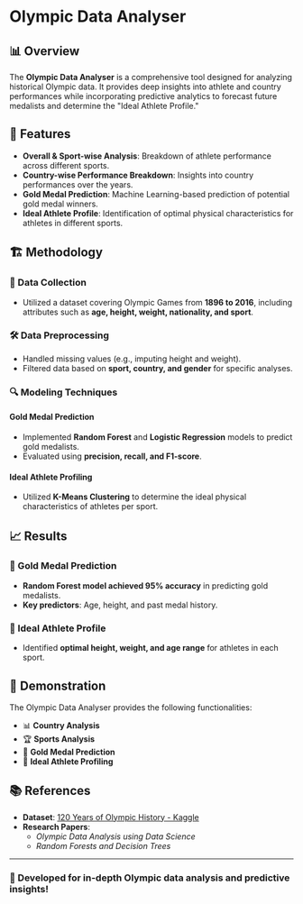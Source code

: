 # Olympic Data Analyser

## 📊 Overview

The **Olympic Data Analyser** is a comprehensive tool designed for analyzing historical Olympic data. It provides deep insights into athlete and country performances while incorporating predictive analytics to forecast future medalists and determine the "Ideal Athlete Profile."

## 🚀 Features

- **Overall & Sport-wise Analysis**: Breakdown of athlete performance across different sports.
- **Country-wise Performance Breakdown**: Insights into country performances over the years.
- **Gold Medal Prediction**: Machine Learning-based prediction of potential gold medal winners.
- **Ideal Athlete Profile**: Identification of optimal physical characteristics for athletes in different sports.

## 🏗️ Methodology

### 📌 Data Collection

- Utilized a dataset covering Olympic Games from **1896 to 2016**, including attributes such as **age, height, weight, nationality, and sport**.

### 🛠 Data Preprocessing

- Handled missing values (e.g., imputing height and weight).
- Filtered data based on **sport, country, and gender** for specific analyses.

### 🔍 Modeling Techniques

#### Gold Medal Prediction

- Implemented **Random Forest** and **Logistic Regression** models to predict gold medalists.
- Evaluated using **precision, recall, and F1-score**.

#### Ideal Athlete Profiling

- Utilized **K-Means Clustering** to determine the ideal physical characteristics of athletes per sport.

## 📈 Results

### 🥇 Gold Medal Prediction

- **Random Forest model achieved 95% accuracy** in predicting gold medalists.
- **Key predictors**: Age, height, and past medal history.

### 🎯 Ideal Athlete Profile

- Identified **optimal height, weight, and age range** for athletes in each sport.

## 📌 Demonstration

The Olympic Data Analyser provides the following functionalities:

- 📊 **Country Analysis**
- 🏆 **Sports Analysis**
- 🔮 **Gold Medal Prediction**
- 👤 **Ideal Athlete Profiling**

## 📚 References

- **Dataset**: [120 Years of Olympic History - Kaggle](https://www.kaggle.com/datasets/heesoo37/120-years-of-olympic-history-athletes-and-results)
- **Research Papers**:
  - *Olympic Data Analysis using Data Science*
  - *Random Forests and Decision Trees*

---

### 🏅 Developed for in-depth Olympic data analysis and predictive insights!















